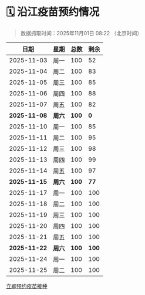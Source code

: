 # 🗓️ 沿江疫苗预约情况

> 数据抓取时间：2025年11月01日 08:22 （北京时间）

| 日期 | 星期 | 总数 | 剩余 |
|------|------|------|------|
| 2025-11-03 | 周一 | 100 | 52 |
| 2025-11-04 | 周二 | 100 | 83 |
| 2025-11-05 | 周三 | 100 | 85 |
| 2025-11-06 | 周四 | 100 | 88 |
| 2025-11-07 | 周五 | 100 | 82 |
| **2025-11-08** | **周六** | **100** | **0** |
| 2025-11-10 | 周一 | 100 | 85 |
| 2025-11-11 | 周二 | 100 | 95 |
| 2025-11-12 | 周三 | 100 | 98 |
| 2025-11-13 | 周四 | 100 | 99 |
| 2025-11-14 | 周五 | 100 | 97 |
| **2025-11-15** | **周六** | **100** | **77** |
| 2025-11-17 | 周一 | 100 | 100 |
| 2025-11-18 | 周二 | 100 | 100 |
| 2025-11-19 | 周三 | 100 | 100 |
| 2025-11-20 | 周四 | 100 | 100 |
| 2025-11-21 | 周五 | 100 | 100 |
| **2025-11-22** | **周六** | **100** | **100** |
| 2025-11-24 | 周一 | 100 | 100 |
| 2025-11-25 | 周二 | 100 | 100 |


<div class="button-container">
<a class="btn" href="http://yfzweb.ishequ.net/#/login" target="_blank">立即预约疫苗接种</a>
</div>
